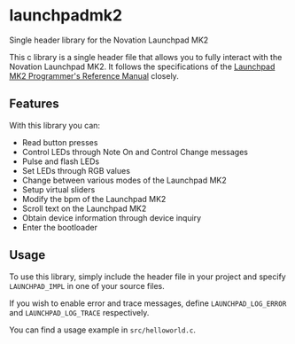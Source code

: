 # launchpadmk2
Single header library for the Novation Launchpad MK2

This c library is a single header file that allows you to fully interact with the Novation Launchpad MK2. It follows the specifications of the [Launchpad MK2 Programmer's Reference Manual](https://fael-downloads-prod.focusrite.com/customer/prod/s3fs-public/downloads/Launchpad%20MK2%20Programmers%20Reference%20Manual%20v1.03.pdf) closely.

## Features
With this library you can:
- Read button presses
- Control LEDs through Note On and Control Change messages
- Pulse and flash LEDs
- Set LEDs through RGB values
- Change between various modes of the Launchpad MK2
- Setup virtual sliders
- Modify the bpm of the Launchpad MK2
- Scroll text on the Launchpad MK2
- Obtain device information through device inquiry
- Enter the bootloader

## Usage
To use this library, simply include the header file in your project and specify `LAUNCHPAD_IMPL` in one of your source files.

If you wish to enable error and trace messages, define `LAUNCHPAD_LOG_ERROR` and `LAUNCHPAD_LOG_TRACE` respectively.

You can find a usage example in `src/helloworld.c`.
